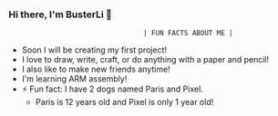 ### Hi there, I'm BusterLi 👋
                                                            
                                                                                 
                                     | FUN FACTS ABOUT ME |                                
                                                                                                               
-  Soon I will be creating my first project!                                           
- I love to draw, write, craft, or do anything with a paper and pencil!   
- I also like to make new friends anytime!  
- I'm learning ARM assembly!
- ⚡ Fun fact: I have 2 dogs named Paris and Pixel.
  - Paris is 12 years old and Pixel is only 1 year old!
